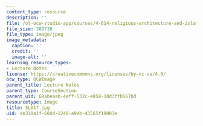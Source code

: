 ```yaml
---
content_type: resource
description: ''
file: /ol-ocw-studio-app/courses/4-614-religious-architecture-and-islamic-cultures-fall-2002/de319a1f604d1240a94b43565f19083e_SLD17.jpg
file_size: 388738
file_type: image/jpeg
image_metadata:
  caption: ''
  credit: ''
  image-alt: ''
learning_resource_types:
- Lecture Notes
license: https://creativecommons.org/licenses/by-nc-sa/4.0/
ocw_type: OCWImage
parent_title: Lecture Notes
parent_type: CourseSection
parent_uid: 68abeaab-4eff-532c-e858-18d3ffb567bd
resourcetype: Image
title: SLD17.jpg
uid: de319a1f-604d-1240-a94b-43565f19083e
---
```

